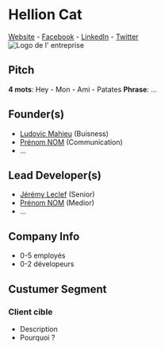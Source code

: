 

# Hellion Cat
[Website](#https://hellioncat.com/fr/) - [Facebook](#) - [LinkedIn](#) - [Twitter](#)  
![Logo de l' entreprise](NoLogo.png)
## Pitch
**4 mots**: Hey - Mon - Ami - Patates
**Phrase**: ...

## Founder(s)
- [Ludovic Mahieu](#LinkedIn) (Buisness)
- [Prénom NOM](#LinkedIn) (Communication)
- ...
## Lead Developer(s)
- [Jérémy Leclef](#LinkedIn) (Senior)
- [Prénom NOM](#LinkedIn) (Medior)
- ...
## Company Info
 - 0-5 employés
 - 0-2 dévelopeurs 

## Custumer Segment
### Client cible
- Description
- Pourquoi ?

